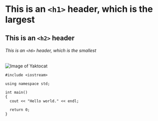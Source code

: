 # This is an `<h1>` header, which is the largest
## This is an `<h2>` header
###### This is an `<h6>` header, which is the smallest

![Image of Yaktocat](https://octodex.github.com/images/yaktocat.png)

```
#include <iostream>

using namespace std;

int main()
{
  cout << "Hello world." << endl;

  return 0;
}
```
